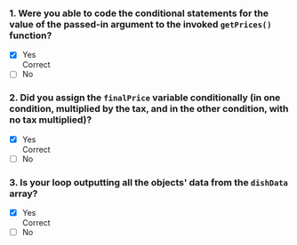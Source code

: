 ### 1. Were you able to code the conditional statements for the value of the passed-in argument to the invoked `getPrices()` function?

- [x] Yes <br>
      Correct
- [ ] No

### 2. Did you assign the `finalPrice` variable conditionally (in one condition, multiplied by the tax, and in the other condition, with no tax multiplied)?

- [x] Yes <br>
      Correct
- [ ] No

### 3. Is your loop outputting all the objects' data from the `dishData` array?

- [x] Yes <br>
      Correct
- [ ] No
